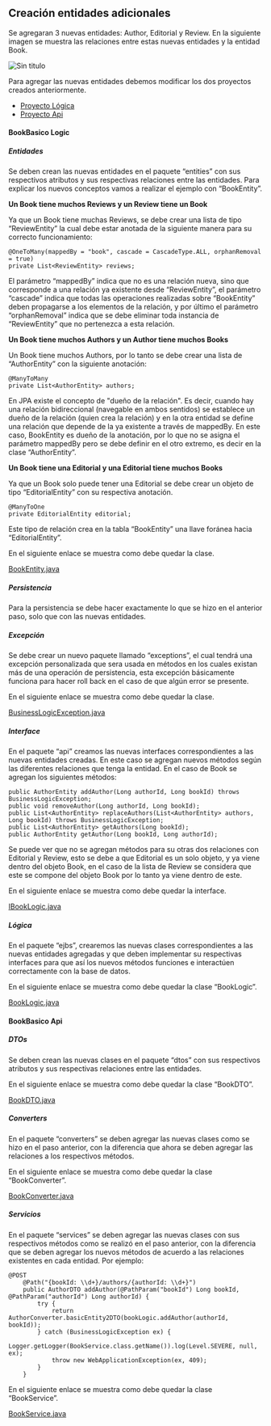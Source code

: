 ## Creación entidades adicionales
Se agregaran 3 nuevas entidades: Author, Editorial y Review.
En la siguiente imagen se muestra las relaciones entre estas nuevas entidades y la entidad Book.

![Sin titulo](https://www.dropbox.com/s/26b2jxc3z9yatk5/BookBasico.png?dl=1)

Para agregar las nuevas entidades  debemos modificar los dos proyectos creados anteriormente.
-  [Proyecto Lógica]( #bookbasico-logic)
-  [Proyecto Api]( #bookbasico-api)

#### BookBasico Logic
##### Entidades
Se deben crean las nuevas entidades en el paquete “entities” con sus respectivos atributos y sus respectivas relaciones entre las entidades. Para explicar los nuevos conceptos vamos a realizar el ejemplo con “BookEntity”.

**Un Book tiene muchos Reviews y un Review tiene un Book**

Ya que un Book tiene muchas Reviews, se debe crear una lista de tipo “ReviewEntity” la cual debe estar anotada de la siguiente manera para su correcto funcionamiento:

```
@OneToMany(mappedBy = "book", cascade = CascadeType.ALL, orphanRemoval = true)
private List<ReviewEntity> reviews;
```
El parámetro “mappedBy” indica que no es una relación nueva, sino que corresponde a una relación ya existente desde “ReviewEntity”, el parámetro “cascade” indica que todas las operaciones realizadas sobre “BookEntity” deben propagarse a los elementos de la relación, y por último el parámetro “orphanRemoval” indica que se debe eliminar toda instancia de “ReviewEntity” que no pertenezca a esta relación.

**Un Book tiene muchos Authors y un Author tiene muchos Books**

Un Book tiene muchos Authors, por lo tanto se debe crear una lista de “AuthorEntity” con la siguiente anotación:
```
@ManyToMany
private List<AuthorEntity> authors;
```
En JPA existe el concepto de "dueño de la relación". Es decir, cuando hay una relación bidireccional (navegable en ambos sentidos) se establece un dueño de la relación (quien crea la relación) y en la otra entidad se define una relación que depende de la ya existente a través de mappedBy.
En este caso, BookEntity es dueño de la anotación, por lo que no se asigna el parámetro mappedBy pero se debe definir en el otro extremo, es decir en la clase “AuthorEntity”.

**Un Book tiene una Editorial y una Editorial tiene muchos Books**

Ya que un Book solo puede tener una Editorial se debe crear un objeto de tipo “EditorialEntity” con su respectiva anotación.

```
@ManyToOne
private EditorialEntity editorial;
```

Este tipo de relación crea en la tabla “BookEntity” una llave foránea hacia “EditorialEntity”.


En el siguiente enlace se muestra como debe quedar la clase.

[BookEntity.java](https://github.com/recursosCSWuniandes/ejemplo-book-back/blob/2.0.0/BookBasico.logic/src/main/java/co/edu/uniandes/csw/bookbasico/entities/BookEntity.java)

##### Persistencia 
Para la persistencia se debe hacer exactamente lo que se hizo en el anterior paso, solo que con las nuevas entidades.

##### Excepción
Se debe crear un nuevo paquete llamado “exceptions”, el cual tendrá una excepción personalizada que sera usada en métodos en los cuales existan más de una operación de persistencia, esta excepción básicamente funciona para hacer roll back en el caso de que algún error se presente.

En el siguiente enlace se muestra como debe quedar la clase.

[BusinessLogicException.java](https://github.com/recursosCSWuniandes/ejemplo-book-back/blob/2.0.0/BookBasico.logic/src/main/java/co/edu/uniandes/csw/bookbasico/exceptions/BusinessLogicException.java)

##### Interface 
En el paquete “api” creamos las nuevas interfaces correspondientes a las nuevas entidades creadas.
En este caso se agregan nuevos métodos según las diferentes relaciones que tenga la entidad. En el caso de Book se agregan los siguientes métodos:

```
public AuthorEntity addAuthor(Long authorId, Long bookId) throws BusinessLogicException;    
public void removeAuthor(Long authorId, Long bookId);    
public List<AuthorEntity> replaceAuthors(List<AuthorEntity> authors, Long bookId) throws BusinessLogicException;    
public List<AuthorEntity> getAuthors(Long bookId);    
public AuthorEntity getAuthor(Long bookId, Long authorId);
```
Se puede ver que no se agregan métodos para su otras dos relaciones con Editorial y Review, esto se debe a que Editorial es un solo objeto, y ya viene dentro del objeto Book, en el caso de la lista de Review se considera que este se compone del objeto Book por lo tanto ya viene dentro de este.

En el siguiente enlace se muestra como debe quedar la interface.

[IBookLogic.java](https://github.com/recursosCSWuniandes/ejemplo-book-back/blob/2.0.0/BookBasico.logic/src/main/java/co/edu/uniandes/csw/bookbasico/api/IBookLogic.java)

##### Lógica
En el paquete “ejbs”, crearemos las nuevas clases correspondientes a las nuevas entidades agregadas y que deben implementar su respectivas interfaces para que así los nuevos métodos funciones e interactúen correctamente con la base de datos.

En el siguiente enlace se muestra como debe quedar la clase “BookLogic”.

[BookLogic.java](https://github.com/recursosCSWuniandes/ejemplo-book-back/blob/2.0.0/BookBasico.logic/src/main/java/co/edu/uniandes/csw/bookbasico/ejbs/BookLogic.java)

#### BookBasico Api
##### DTOs
Se deben crean las nuevas clases en el paquete “dtos” con sus respectivos atributos y sus respectivas relaciones entre las entidades. 

En el siguiente enlace se muestra como debe quedar la clase “BookDTO”.

[BookDTO.java](https://github.com/recursosCSWuniandes/ejemplo-book-back/blob/2.0.0/BookBasico.api/src/main/java/co/edu/uniandes/csw/bookbasico/dtos/BookDTO.java)

##### Converters
En el paquete “converters” se deben agregar las nuevas clases como se hizo en el paso anterior, con la diferencia que ahora se deben agregar las relaciones a los respectivos métodos.

En el siguiente enlace se muestra como debe quedar la clase “BookConverter”. 

[BookConverter.java](https://github.com/recursosCSWuniandes/ejemplo-book-back/blob/2.0.0/BookBasico.api/src/main/java/co/edu/uniandes/csw/bookbasico/converters/BookConverter.java)

##### Servicios
En el paquete “services” se deben agregar las nuevas clases con sus respectivos métodos como se realizó en el paso anterior, con la diferencia que se deben agregar los nuevos métodos de acuerdo a las relaciones existentes en cada entidad. Por ejemplo:
```
@POST
    @Path("{bookId: \\d+}/authors/{authorId: \\d+}")
    public AuthorDTO addAuthor(@PathParam("bookId") Long bookId, @PathParam("authorId") Long authorId) {
        try {
            return AuthorConverter.basicEntity2DTO(bookLogic.addAuthor(authorId, bookId));
        } catch (BusinessLogicException ex) {
            Logger.getLogger(BookService.class.getName()).log(Level.SEVERE, null, ex);
            throw new WebApplicationException(ex, 409);
        }
    }
```
En el siguiente enlace se muestra como debe quedar la clase “BookService”.

[BookService.java](https://github.com/recursosCSWuniandes/ejemplo-book-back/blob/2.0.0/BookBasico.api/src/main/java/co/edu/uniandes/csw/bookbasico/services/BookService.java)

